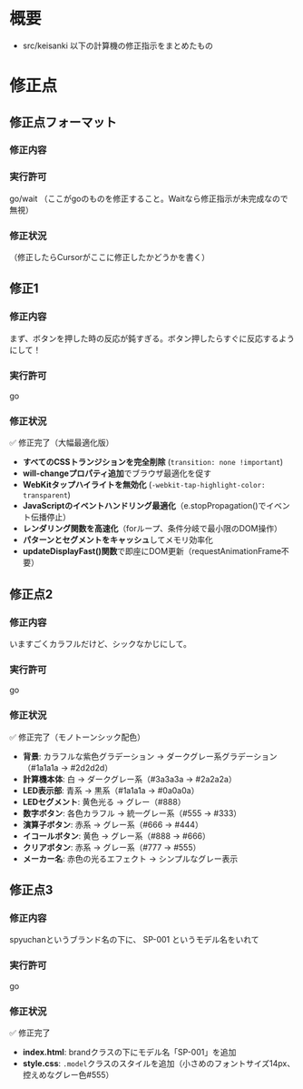 # 概要
- src/keisanki 以下の計算機の修正指示をまとめたもの

# 修正点

## 修正点フォーマット
### 修正内容
### 実行許可
go/wait
（ここがgoのものを修正すること。Waitなら修正指示が未完成なので無視）
### 修正状況
（修正したらCursorがここに修正したかどうかを書く）


## 修正1
### 修正内容
まず、ボタンを押した時の反応が鈍すぎる。ボタン押したらすぐに反応するようにして！
### 実行許可
go
### 修正状況
✅ 修正完了（大幅最適化版）
- **すべてのCSSトランジションを完全削除** (`transition: none !important`)
- **will-changeプロパティ追加**でブラウザ最適化を促す
- **WebKitタップハイライトを無効化** (`-webkit-tap-highlight-color: transparent`)
- **JavaScriptのイベントハンドリング最適化**（e.stopPropagation()でイベント伝播停止）
- **レンダリング関数を高速化**（forループ、条件分岐で最小限のDOM操作）
- **パターンとセグメントをキャッシュ**してメモリ効率化
- **updateDisplayFast()関数**で即座にDOM更新（requestAnimationFrame不要）

## 修正点2
### 修正内容
いますごくカラフルだけど、シックなかじにして。
### 実行許可
go
### 修正状況
✅ 修正完了（モノトーンシック配色）
- **背景**: カラフルな紫色グラデーション → ダークグレー系グラデーション（#1a1a1a → #2d2d2d）
- **計算機本体**: 白 → ダークグレー系（#3a3a3a → #2a2a2a）
- **LED表示部**: 青系 → 黒系（#1a1a1a → #0a0a0a）
- **LEDセグメント**: 黄色光る → グレー（#888）
- **数字ボタン**: 各色カラフル → 統一グレー系（#555 → #333）
- **演算子ボタン**: 赤系 → グレー系（#666 → #444）
- **イコールボタン**: 黄色 → グレー系（#888 → #666）
- **クリアボタン**: 赤系 → グレー系（#777 → #555）
- **メーカー名**: 赤色の光るエフェクト → シンプルなグレー表示


## 修正点3
### 修正内容
spyuchanというブランド名の下に、 SP-001 というモデル名をいれて
### 実行許可
go
### 修正状況
✅ 修正完了
- **index.html**: brandクラスの下にモデル名「SP-001」を追加
- **style.css**: `.model`クラスのスタイルを追加（小さめのフォントサイズ14px、控えめなグレー色#555）
